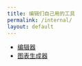 ```yaml
---
title: 编辑们自己用的工具
permalink: /internal/
layout: default
---
```


* [编辑器](./editor)
* [图表生成器](./plot.html)
